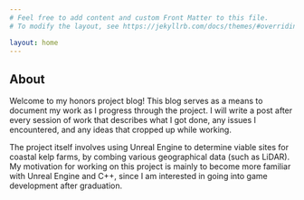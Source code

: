 ```yaml
---
# Feel free to add content and custom Front Matter to this file.
# To modify the layout, see https://jekyllrb.com/docs/themes/#overriding-theme-defaults

layout: home
---
```


## About

Welcome to my honors project blog! This blog serves as a means to document my work as I progress through the project. I will write a post after every session of work that describes what I got done, any issues I encountered, and any ideas that cropped up while working. 

The project itself involves using Unreal Engine to determine viable sites for coastal kelp farms, by combing various geographical data (such as LiDAR). My motivation for working on this project is mainly to become more familiar with Unreal Engine and C++, since I am interested in going into game development after graduation.